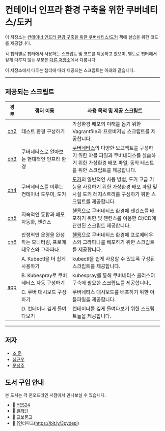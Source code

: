 # 컨테이너 인프라 환경 구축을 위한 쿠버네티스/도커
이 저장소는 [컨테이너 인프라 환경 구축을 위한 쿠버네티스/도커](https://www.gilbut.co.kr/book/view?bookcode=TBD) 책에 실습을 위한 코드를 제공합니다.

각 챕터별로 챕터에서 사용하는 스크립트 및 코드를 제공하고 있으며, 별도로 챕터에서 깊게 다루지 않는 부분은 [다른 저장소](https://github.com/iac-source)에서 다룹니다.

이 저장소에서 다루는 챕터에 따라 제공되는 스크립트는 아래와 같습니다.

***

## 제공되는 스크립트
<table>
    <thead>
        <tr>
            <th>경로</th>
            <th>챕터 이름</th>
            <th>사용 목적 및 제공 스크립트</th>
        </tr>
    </thead>
    <tbody>
    <tr>
        <td><a href="https://github.com/sysnet4admin/_Book_k8sInfra/tree/main/ch2">ch2</a></td>
        <td>테스트 환경 구성하기</td>
        <td>가상환경 배포의 이해를 돕기 위한 Vagrantfile과 프로비저닝 스크립트를 제공합니다.</td>
    </tr>
    <tr>
        <td><a href="https://github.com/sysnet4admin/_Book_k8sInfra/tree/main/ch3">ch3</a></td>
        <td>쿠버네티스로 알아보는 현대적인 인프라 환경</td>
        <td><a href="https://kubernetes.io">쿠버네티스</a>의 다양한 오브젝트를 구성하기 위한 야믈 파일과 쿠버네티스를 실습하기 위한 가상환경 배포 파일, 동작 테스트를 위한 스크립트를 제공합니다.</td>
    </tr>
    <tr>
        <td><a href="https://github.com/sysnet4admin/_Book_k8sInfra/tree/main/ch4">ch4</a></td>
        <td>쿠버네티스를 이루는 컨테이너 도우미, 도커</td>
        <td><a href="https://docker.com">도커</a>의 일반적인 사용 방법, 도커 고급 기능을 사용하기 위한 가상환경 배포 파일 및 사설 도커 레지스트리를 구성하기 위한 스크립트를 제공합니다.</td>
    </tr>
    <tr>
        <td><a href="https://github.com/sysnet4admin/_Book_k8sInfra/tree/main/ch5">ch5</a></td>
        <td>지속적인 통합과 배포 자동화, 젠킨스</td>
        <td><a href="https://helm.sh">헬름</a>으로 쿠버네티스 환경에 젠킨스를 배포하기 위한 및 젠킨스를 이용한 CI/CD에 관련된 스크립트 제공합니다.</td>
    </tr>
    <tr>
        <td><a href="https://github.com/sysnet4admin/_Book_k8sInfra/tree/main/ch6">ch6</a></td>
        <td>안정적인 운영을 완성하는 모니터링, 프로메테우스와 그라파나</td>
        <td><a href="https://helm.sh">헬름</a>으로 쿠버네티스 환경에 프로메테우스와 그라파나를 배포하기 위한 스크립트를 제공합니다.</td>
    </tr>
    <tr>
        <td rowspan="4"><a href="https://github.com/sysnet4admin/_Book_k8sInfra/tree/main/app">app</a></td>
        <td>A. Kubectl을 더 쉽게 사용하기</td>
        <td>kubectl을 쉽게 사용할 수 있도록 구성된 스크립트를 제공합니다.</td>
    </tr>
    <tr>
        <td>B. Kubespray로 쿠버네티스 자동 구성하기</td>
        <td>kubespray를 통해 쿠버네티스 클러스터 구축에 필요한 스크립트를 제공합니다..</td>
    </tr>
    <tr>
        <td>C. 쿠버 대시보드 구성하기</td>
        <td>쿠버네티스 대시보드를 배포하기 위한 야믈파일을 제공합니다.</td>
    </tr>
    <tr>
        <td>D. 컨테이너 깊게 들여다보기</td>
        <td>컨테이너를 깊게 들여다보기 위한 스크립트들을 제공합니다.</td>
    </tr>
   </tbody>
</table>

***

## 저자
- [조 훈](https://github.com/sysnet4admin)
- [심근우](https://github.com/gnu-gnu)
- [문성주](https://github.com/seongjumoon)

## 도서 구입 안내
본 도서는 각 온오프라인 서점에서 만나보실 수 있습니다.
- 📍 [YES24](https://bit.ly/3iq4L5W)
- 📍 [알라딘](https://bit.ly/3cpo37M)
- 📍 [교보문고](https://bit.ly/3g1dsC7)
- 📍 [인터파크(https://bit.ly/3pydepi)
